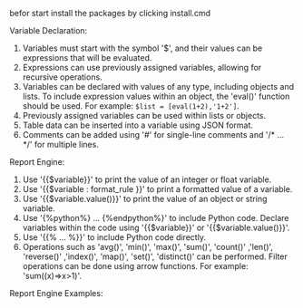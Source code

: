 
befor start install the packages by clicking install.cmd



Variable Declaration:

1. Variables must start with the symbol '$', and their values can be expressions that will be evaluated.
2. Expressions can use previously assigned variables, allowing for recursive operations.
3. Variables can be declared with values of any type, including objects and lists. To include expression values within an object, the 'eval()' function should be used. For example: `$list = [eval(1+2),'1+2']`.
4. Previously assigned variables can be used within lists or objects.
5. Table data can be inserted into a variable using JSON format.
6. Comments can be added using '#' for single-line comments and '/* ... */' for multiple lines.

Report Engine:

1. Use '{{$variable}}' to print the value of an integer or float variable.
2. Use '{{$variable : format_rule }}' to print a formatted value of a variable.
3. Use '{{$variable.value()}}' to print the value of an object or string variable.
4. Use '{%python%} ... {%endpython%}' to include Python code. Declare variables within the code using '{{$variable}}' or '{{$variable.value()}}'.
5. Use '{{% ... %}}' to include Python code directly.
6. Operations such as 'avg()', 'min()', 'max()', 'sum()', 'count()' ,'len()', 'reverse()' ,'index()', 'map()', 'set()', 'distinct()' can be performed. Filter operations can be done using arrow functions. For example: 'sum((x)=>x>1)'.

Report Engine Examples:

